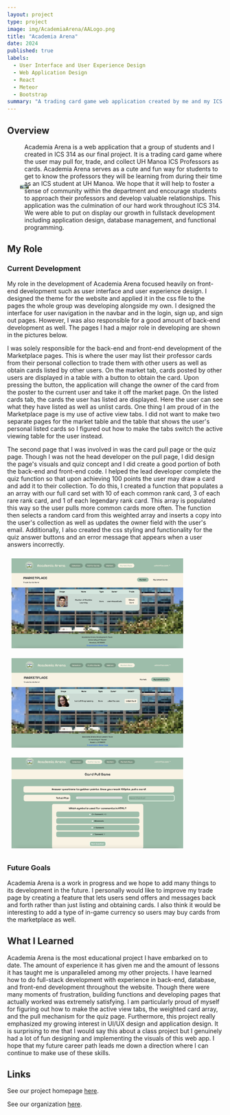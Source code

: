 ```yaml
---
layout: project
type: project
image: img/AcademiaArena/AALogo.png
title: "Academia Arena"
date: 2024
published: true
labels:
  - User Interface and User Experience Design
  - Web Application Design
  - React
  - Meteor
  - Bootstrap
summary: "A trading card game web application created by me and my ICS 314 peers. Users can trade cards of ICS professors to find out more about the mentors who will be teaching them in university."
---
```


## Overview
<div style="display: flex; align-items: center;">
<div style="margin-left: 20px; display: flex;">
        <img width="200px" style="margin: 10px;" src="../img/AcademiaArena/AAHome.png" alt="Coqui Frog">
      </div>
  <div>
      Academia Arena is a web application that a group of students and I created in ICS 314 as our final project. It is a trading card game where the user may pull for, trade, and collect UH Manoa ICS Professors as cards. Academia Arena serves as a cute and fun way for students to get to know the professors they will be learning from during their time as an ICS student at UH Manoa. We hope that it will help to foster a sense of community within the department and encourage students to approach their professors and develop valuable relationships. This application was the culmination of our hard work throughout ICS 314. We were able to put on display our growth in fullstack development including application design, database management, and functional programming. 
  </div>
</div>

## My Role

### Current Development
My role in the development of Academia Arena focused heavily on front-end development such as user interface and user experience design. I designed the theme for the website and applied it in the css file to the pages the whole group was developing alongside my own. I designed the interface for user navigation in the navbar and in the login, sign up, and sign out pages. However, I was also responsible for a good amount of back-end development as well. The pages I had a major role in developing are shown in the pictures below. 

I was solely responsible for the back-end and front-end development of the Marketplace pages. This is where the user may list their professor cards from their personal collection to trade them with other users as well as obtain cards listed by other users. On the market tab, cards posted by other users are displayed in a table with a button to obtain the card. Upon pressing the button, the application will change the owner of the card from the poster to the current user and take it off the market page. On the listed cards tab, the cards the user has listed are displayed. Here the user can see what they have listed as well as unlist cards. One thing I am proud of in the Marketplace page is my use of active view tabs. I did not want to make two separate pages for the market table and the table that shows the user's personal listed cards so I figured out how to make the tabs switch the active viewing table for the user instead. 

The second page that I was involved in was the card pull page or the quiz page. Though I was not the head developer on the pull page, I did design the page's visuals and quiz concept and I did create a good portion of both the back-end and front-end code. I helped the lead developer complete the quiz function so that upon achieving 100 points the user may draw a card and add it to their collection. To do this, I created a function that populates a an array with our full card set with 10 of each common rank card, 3 of each rare rank card, and 1 of each legendary rank card. This array is populated this way so the user pulls more common cards more often. The function then selects a random card from this weighted array and inserts a copy into the user's collection as well as updates the owner field with the user's email. Additionally, I also created the css styling and functionality for the quiz answer buttons and an error message that appears when a user answers incorrectly.

<div class="text-center p-4">
    <img width="400px" style="margin: 10px;" src="../img/AcademiaArena/AAMarket.png" class="img-thumbnail" >
    <img width="400px" style="margin: 10px;" src="../img/AcademiaArena/AATrade.png" class="img-thumbnail" >
    <img width="400px" style="margin: 10px;" src="../img/AcademiaArena/AAPull.png" class="img-thumbnail" >
</div>

### Future Goals
Academia Arena is a work in progress and we hope to add many things to its development in the future. I personally would like to improve my trade page by creating a feature that lets users send offers and messages back and forth rather than just listing and obtaining cards. I also think it would be interesting to add a type of in-game currency so users may buy cards from the marketplace as well.

## What I Learned
Academia Arena is the most educational project I have embarked on to date. The amount of experience it has given me and the amount of lessons it has taught me is unparalleled among my other projects. I have learned how to do full-stack development with experience in back-end, database, and front-end development throughout the website. Though there were many moments of frustration, building functions and developing pages that actually worked was extremely satisfying. I am particularly proud of myself for figuring out how to make the active view tabs, the weighted card array, and the pull mechanism for the quiz page. Furthermore, this project really emphasized my growing interest in UI/UX design and application design. It is surprising to me that I would say this about a class project but I genuinely had a lot of fun designing and implementing the visuals of this web app. I hope that my future career path leads me down a direction where I can continue to make use of these skills.

## Links
See our project homepage <a href="https://academia-arena.github.io">here</a>.

See our organization <a href="https://github.com/academia-arena">here</a>.
